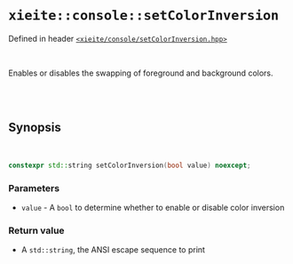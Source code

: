 # `xieite::console::setColorInversion`
Defined in header [`<xieite/console/setColorInversion.hpp>`](https://github.com/Eczbek/xieite/tree/main/include/xieite/console/setColorInversion.hpp)

<br/>

Enables or disables the swapping of foreground and background colors.

<br/><br/>

## Synopsis

<br/>

```cpp
constexpr std::string setColorInversion(bool value) noexcept;
```
### Parameters
- `value` - A `bool` to determine whether to enable or disable color inversion
### Return value
- A `std::string`, the ANSI escape sequence to print
